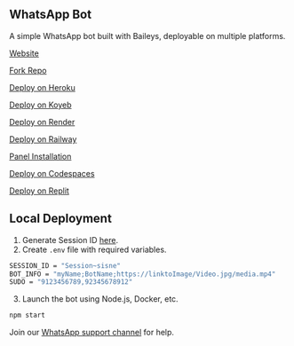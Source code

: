 ## WhatsApp Bot

A simple WhatsApp bot built with Baileys, deployable on multiple platforms.

[Website](https://fxop-web.vercel.app)

[Fork Repo](https://github.com/FXastro/fxop-md/fork)

[Deploy on Heroku](https://www.heroku.com/deploy?template=https://github.com/FXastro/fxop-md)

[Deploy on Koyeb](https://app.koyeb.com/services/deploy?type=docker&image=docker.io/fxastro/fxop-md&name=fxop-md-demo)

[Deploy on Render](https://render.com/deploy?repo=https://github.com/FXastro/fxop-md)

[Deploy on Railway](https://railway.app/new/template?template=https://github.com/FXastro/fxop-md)

[Panel Installation](https://github.com/FXastro/fxop-md/releases/)

[Deploy on Codespaces](https://github.com/codespaces/new?repo=843557699&ref=master)

[Deploy on Replit](https://replit.com/~)

## Local Deployment

1. Generate Session ID [here](https://fx-session.vercel.app/).
2. Create `.env` file with required variables.

```bash
SESSION_ID = "Session~sisne"
BOT_INFO = "myName;BotName;https://linktoImage/Video.jpg/media.mp4"
SUDO = "9123456789,92345678912"
```

3. Launch the bot using Node.js, Docker, etc.

```bash
npm start
```

Join our [WhatsApp support channel](https://whatsapp.com/channel/0029VambPbJ2f3ERs37HvM2J) for help.
